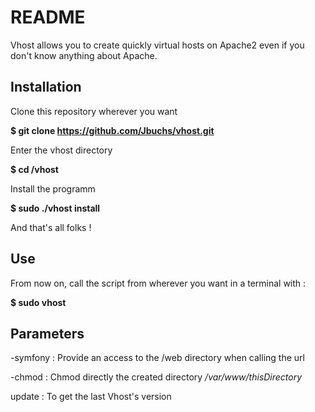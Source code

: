 # README #
Vhost allows you to create quickly virtual hosts on Apache2 even if you don't know anything about Apache.

Installation
------------

Clone this repository wherever you want

<b>$ git clone https://github.com/Jbuchs/vhost.git</b>

Enter the vhost directory

<b>$ cd /vhost</b>

Install the programm

<b>$ sudo ./vhost install</b>

And that's all folks !

Use
---

From now on, call the script from wherever you want in a terminal with :

<b>$ sudo vhost</b>

Parameters
----------

-symfony :  Provide an access to the /web directory when calling the url

-chmod :    Chmod directly the created directory <i>/var/www/thisDirectory</i>

update :    To get the last Vhost's version
